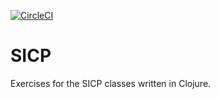 [![CircleCI](https://circleci.com/gh/laurocaetano/sicp.svg?style=svg)](https://circleci.com/gh/laurocaetano/sicp)

# SICP
Exercises for the SICP classes written in Clojure.
